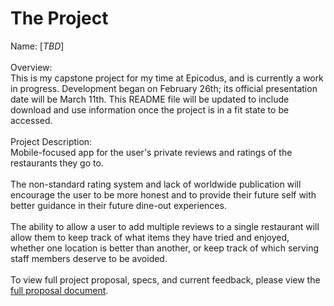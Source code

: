 # **The Project**
Name: [_TBD_]\
\
Overview:\
This is my capstone project for my time at Epicodus, and is currently a work in progress. Development began on February 26th; its official presentation date will be March 11th. This README file will be updated to include download and use information once the project is in a fit state to be accessed.\
\
Project Description:\
Mobile-focused app for the user's private reviews and ratings of the restaurants they go to.\
\
The non-standard rating system and lack of worldwide publication will encourage the user to be more honest and to provide their future self with better guidance in their future dine-out experiences.\
\
The ability to allow a user to add multiple reviews to a single restaurant will allow them to keep track of what items they have tried and enjoyed, whether one location is better than another, or keep track of which serving staff members deserve to be avoided.\
\
To view full project proposal, specs, and current feedback, please view the [full proposal document](capstone-proposal.md).